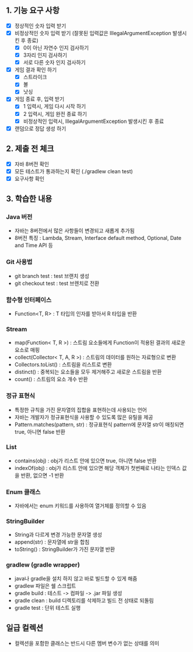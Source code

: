 ## 1. 기능 요구 사항

- [x] 정상적인 숫자 입력 받기
- [x] 비정상적인 숫자 입력 받기 (잘못된 입력값은 IllegalArgumentException 발생시킨 후 종료)
  - [x] 0이 아닌 자연수 인지 검사하기
  - [x] 3자리 인지 검사하기
  - [x] 서로 다른 숫자 인지 검사하기
- [x] 게임 결과 확인 하기
  - [x] 스트라이크
  - [x] 볼
  - [x] 낫싱
- [x] 게임 종료 후, 입력 받기
  - [x] 1 입력시, 게임 다시 시작 하기
  - [x] 2 입력시, 게임 완전 종료 하기
  - [x] 비정상적인 입력시, IllegalArgumentException 발생시킨 후 종료
- [x] 랜덤으로 정답 생성 하기

## 2. 제출 전 체크

- [x] 자바 8버전 확인
- [x] 모든 테스트가 통과하는지 확인 (./gradlew clean test)
- [x] 요구사항 확인

## 3. 학습한 내용

### Java 버전

- 자바는 8버전에서 많은 사항들이 변경되고 새롭게 추가됨
- 8버전 특징 : Lambda, Stream, Interface default method, Optional, Date and Time API 등

### Git 사용법

- git branch test : test 브랜치 생성
- git checkout test : test 브렌치로 전환

### 함수형 인터페이스

- Function<T, R> : T 타입의 인자를 받아서 R 타입을 반환

### Stream

- map(Function< T, R >) : 스트림 요소들에게 Function이 적용된 결과의 새로운 요소로 매핑
- collect(Collector< T, A, R >) : 스트림의 데이터를 원하는 자료형으로 변환
- Collectors.toList() : 스트림을 리스트로 변환
- distinct() : 중복되는 요소들을 모두 제거해주고 새로운 스트림을 반환
- count() : 스트림의 요소 개수 반환

### 정규 표현식

- 특정한 규칙을 가진 문자열의 집합을 표현하는데 사용되는 언어
- 자바는 개발자가 정규표현식을 사용할 수 있도록 많은 유틸을 제공
- Pattern.matches(pattern, str) : 정규표현식 pattern에 문자열 str이 매칭되면 true, 아니면 false 반환

### List

- contains(obj) : obj가 리스트 안에 있으면 true, 아니면 false 반환
- indexOf(obj) : obj가 리스트 안에 있으면 해당 객체가 첫번째로 나타는 인덱스 값을 반환, 없으면 -1 반환

### Enum 클래스

- 자바에서는 enum 키워드를 사용하여 열거체를 정의할 수 있음

### StringBuilder

- String과 다르게 변경 가능한 문자열 생성
- append(str) : 문자열에 str을 합침
- toString() : StringBuilder가 가진 문자열 반환

### gradlew (gradle wrapper)
- java나 gradle을 설치 하지 않고 바로 빌드할 수 있게 해줌
- gradlew 파일은 쉘 스크립트
- gradle build : 테스트 -> 컴파일 -> .jar 파일 생성
- gradle clean : build 디렉토리를 삭제하고 빌드 전 상태로 되돌림
- gradle test : 단위 테스트 실행

## 일급 컬렉션
- 컬렉션을 포함한 클래스는 반드시 다른 멤버 변수가 없는 상태를 의미